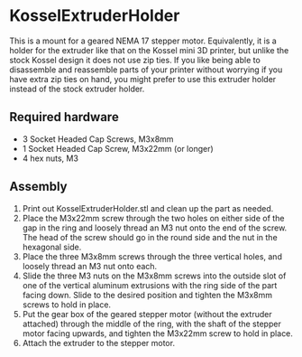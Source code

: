 # KosselExtruderHolder
This is a mount for a geared NEMA 17 stepper motor.  Equivalently, it is a
holder for the extruder like that on the Kossel mini 3D printer, but unlike the
stock Kossel design it does not use zip ties.  If you like being able to
disassemble and reassemble parts of your printer without worrying if you have
extra zip ties on hand, you might prefer to use this extruder holder instead of
the stock extruder holder.

## Required hardware
 - 3 Socket Headed Cap Screws, M3x8mm
 - 1 Socket Headed Cap Screw, M3x22mm (or longer)
 - 4 hex nuts, M3

## Assembly
 1. Print out KosselExtruderHolder.stl and clean up the part as needed.
 2. Place the M3x22mm screw through the two holes on either side of the gap
    in the ring and loosely thread an M3 nut onto the end of the screw.  The
    head of the screw should go in the round side and the nut in the hexagonal
    side.
 3. Place the three M3x8mm screws through the three vertical holes, and loosely
    thread an M3 nut onto each.
 4. Slide the three M3 nuts on the M3x8mm screws into the outside slot of one
    of the vertical aluminum extrusions with the ring side of the part facing
    down.  Slide to the desired position and tighten the M3x8mm screws to hold
    in place.
 5. Put the gear box of the geared stepper motor (without the extruder
    attached) through the middle of the ring, with the shaft of the stepper
    motor facing upwards, and tighten the M3x22mm screw to hold in place.
 6. Attach the extruder to the stepper motor.
